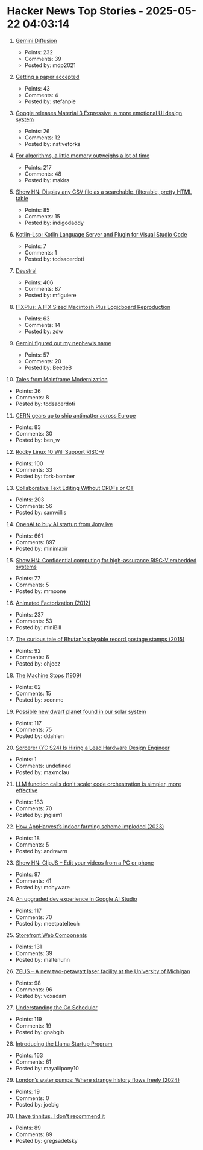 # Hacker News Top Stories - 2025-05-22 04:03:14

1. [Gemini Diffusion](https://simonwillison.net/2025/May/21/gemini-diffusion/)
   - Points: 232
   - Comments: 39
   - Posted by: mdp2021

2. [Getting a paper accepted](https://maxwellforbes.com/posts/how-to-get-a-paper-accepted/)
   - Points: 43
   - Comments: 4
   - Posted by: stefanpie

3. [Google releases Material 3 Expressive, a more emotional UI design system](https://m3.material.io/blog/building-with-m3-expressive)
   - Points: 26
   - Comments: 12
   - Posted by: nativeforks

4. [For algorithms, a little memory outweighs a lot of time](https://www.quantamagazine.org/for-algorithms-a-little-memory-outweighs-a-lot-of-time-20250521/)
   - Points: 217
   - Comments: 48
   - Posted by: makira

5. [Show HN: Display any CSV file as a searchable, filterable, pretty HTML table](https://github.com/derekeder/csv-to-html-table)
   - Points: 85
   - Comments: 15
   - Posted by: indigodaddy

6. [Kotlin-Lsp: Kotlin Language Server and Plugin for Visual Studio Code](https://github.com/Kotlin/kotlin-lsp)
   - Points: 7
   - Comments: 1
   - Posted by: todsacerdoti

7. [Devstral](https://mistral.ai/news/devstral)
   - Points: 406
   - Comments: 87
   - Posted by: mfiguiere

8. [ITXPlus: A ITX Sized Macintosh Plus Logicboard Reproduction](https://68kmla.org/bb/index.php?threads/itxplus-a-itx-sized-macintosh-plus-logicboard-reproduction.49715/)
   - Points: 63
   - Comments: 14
   - Posted by: zdw

9. [Gemini figured out my nephew’s name](https://blog.nawaz.org/posts/2025/May/gemini-figured-out-my-nephews-name/)
   - Points: 57
   - Comments: 20
   - Posted by: BeetleB

10. [Tales from Mainframe Modernization](https://oppi.li/posts/tales_from_mainframe_modernization/)
   - Points: 36
   - Comments: 8
   - Posted by: todsacerdoti

11. [CERN gears up to ship antimatter across Europe](https://arstechnica.com/science/2025/05/cern-gears-up-to-ship-antimatter-across-europe/)
   - Points: 83
   - Comments: 30
   - Posted by: ben_w

12. [Rocky Linux 10 Will Support RISC-V](https://rockylinux.org/news/rockylinux-support-for-riscv)
   - Points: 100
   - Comments: 33
   - Posted by: fork-bomber

13. [Collaborative Text Editing Without CRDTs or OT](https://mattweidner.com/2025/05/21/text-without-crdts.html)
   - Points: 203
   - Comments: 56
   - Posted by: samwillis

14. [OpenAI to buy AI startup from Jony Ive](https://www.bloomberg.com/news/articles/2025-05-21/openai-to-buy-apple-veteran-jony-ive-s-ai-device-startup-in-6-5-billion-deal)
   - Points: 661
   - Comments: 897
   - Posted by: minimaxir

15. [Show HN: Confidential computing for high-assurance RISC-V embedded systems](https://github.com/IBM/ACE-RISCV)
   - Points: 77
   - Comments: 5
   - Posted by: mrnoone

16. [Animated Factorization (2012)](http://www.datapointed.net/visualizations/math/factorization/animated-diagrams/)
   - Points: 237
   - Comments: 53
   - Posted by: miniBill

17. [The curious tale of Bhutan's playable record postage stamps (2015)](https://thevinylfactory.com/features/the-curious-tale-of-bhutans-playable-record-postage-stamps/)
   - Points: 92
   - Comments: 6
   - Posted by: ohjeez

18. [The Machine Stops (1909)](https://standardebooks.org/ebooks/e-m-forster/short-fiction/text/the-machine-stops)
   - Points: 62
   - Comments: 15
   - Posted by: xeonmc

19. [Possible new dwarf planet found in our solar system](https://www.minorplanetcenter.net/mpec/K25/K25K47.html)
   - Points: 117
   - Comments: 75
   - Posted by: ddahlen

20. [Sorcerer (YC S24) Is Hiring a Lead Hardware Design Engineer](https://jobs.ashbyhq.com/sorcerer/6beb70de-9956-49b7-8e28-f48ea39efac6)
   - Points: 1
   - Comments: undefined
   - Posted by: maxmclau

21. [LLM function calls don't scale; code orchestration is simpler, more effective](https://jngiam.bearblog.dev/mcp-large-data/)
   - Points: 183
   - Comments: 70
   - Posted by: jngiam1

22. [How AppHarvest’s indoor farming scheme imploded (2023)](https://www.lpm.org/investigate/2023-11-16/a-celebrated-startup-promised-kentuckians-green-jobs-it-gave-them-a-grueling-hell-on-earth)
   - Points: 18
   - Comments: 5
   - Posted by: andrewrn

23. [Show HN: ClipJS – Edit your videos from a PC or phone](https://clipjs.vercel.app/)
   - Points: 97
   - Comments: 41
   - Posted by: mohyware

24. [An upgraded dev experience in Google AI Studio](https://developers.googleblog.com/en/google-ai-studio-native-code-generation-agentic-tools-upgrade/)
   - Points: 117
   - Comments: 70
   - Posted by: meetpateltech

25. [Storefront Web Components](https://shopify.dev/docs/api/storefront-web-components)
   - Points: 131
   - Comments: 39
   - Posted by: maltenuhn

26. [ZEUS – A new two-petawatt laser facility at the University of Michigan](https://news.engin.umich.edu/2025/05/the-us-has-a-new-most-powerful-laser/)
   - Points: 98
   - Comments: 96
   - Posted by: voxadam

27. [Understanding the Go Scheduler](https://nghiant3223.github.io/2025/04/15/go-scheduler.html)
   - Points: 119
   - Comments: 19
   - Posted by: gnabgib

28. [Introducing the Llama Startup Program](https://ai.meta.com/blog/llama-startup-program/?_fb_noscript=1)
   - Points: 163
   - Comments: 61
   - Posted by: mayalilpony10

29. [London’s water pumps: Where strange history flows freely (2024)](https://londonist.com/london/features/london-s-water-pump)
   - Points: 19
   - Comments: 0
   - Posted by: joebig

30. [I have tinnitus. I don't recommend it](https://blog.greg.technology/2025/05/20/tinnitus.html)
   - Points: 89
   - Comments: 89
   - Posted by: gregsadetsky

